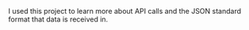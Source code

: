 I used this project to learn more about API calls and the JSON standard format that data is received in.
